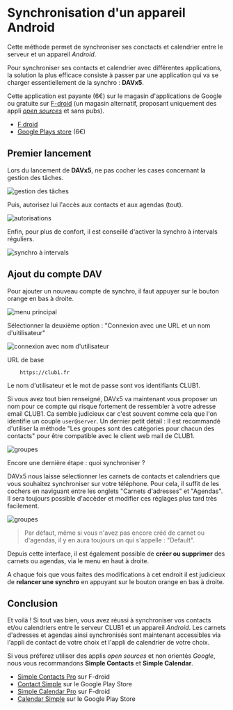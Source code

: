 Synchronisation d'un appareil Android
=====================================

Cette méthode permet de synchroniser ses conctacts et calendrier entre le serveur et un appareil *Android*.

Pour synchroniser ses contacts et calendrier avec différentes applications,
la solution la plus efficace consiste à passer par une application qui va se charger essentiellement de la synchro : __DAVx5__.

Cette application est payante (6€) sur le magasin d'applications de Google ou gratuite sur [F-droid](https://fr.wikipedia.org/wiki/F-Droid)
(un magasin alternatif, proposant uniquement des appli [*open sources*](https://fr.wikipedia.org/wiki/Open_source) et sans pubs).

- [F droid](https://f-droid.org/fr/packages/at.bitfire.davdroid/)
- [Google Plays store](https://play.google.com/store/apps/details?id=at.bitfire.davdroid&hl=fr&gl=FR) (6€)

Premier lancement
-----------------

Lors du lancement de __DAVx5__, ne pas cocher les cases concernant la gestion des tâches.

![gestion des tâches](/_static/tutos/webdav-android/screen_001.png)

Puis, autorisez lui l'accès aux contacts et aux agendas (tout).


![autorisations](/_static/tutos/webdav-android/screen_002.png)

Enfin, pour plus de confort, il est conseillé d'activer la synchro à intervals réguliers.

![synchro à intervals](/_static/tutos/webdav-android/screen_003.png)


Ajout du compte DAV
-------------------

Pour ajouter un nouveau compte de synchro, il faut appuyer sur le bouton orange en bas à droite.

![menu principal](/_static/tutos/webdav-android/screen_004.png)


Sélectionner la deuxième option : "Connexion avec une URL et un nom d'uitilisateur"

![connexion avec nom d'utilisateur](/_static/tutos/webdav-android/screen_005.png)

URL de base

        https://club1.fr

Le nom d'utilisateur et le mot de passe sont vos identifiants CLUB1.


Si vous avez tout bien renseigné, DAVx5 va maintenant vous proposer un nom pour ce compte qui risque fortement de ressembler à votre adresse email CLUB1.
Ca semble judicieux car c'est souvent comme cela que l'on identifie un couple `user@server`.
Un dernier petit détail :
Il est recommandé d'utiliser la méthode "Les groupes sont des catégories pour chacun des contacts" pour être compatible avec le client web mail de CLUB1.

![groupes](/_static/tutos/webdav-android/screen_006.png)

Encore une dernière étape : quoi synchroniser ?

DAVx5 nous laisse sélectionner les carnets de contacts et calendriers que vous souhaitez synchroniser sur votre téléphone.
Pour cela, il suffit de les cochers en naviguant entre les onglets "Carnets d'adresses" et "Agendas".
Il sera toujours possible d'accèder et modifier ces réglages  plus tard très facilement.


![groupes](/_static/tutos/webdav-android/screen_007.png)

> Par défaut, même si vous n'avez pas encore créé de carnet ou d'agendas, il y en aura toujours un qui s'appelle : "Default".

Depuis cette interface, il est également possible de __créer ou supprimer__ des carnets ou agendas, via le menu en haut à droite.

A chaque fois que vous faites des modifications à cet endroit il est judicieux de __relancer une synchro__ en appuyant sur le bouton orange en bas à droite.


Conclusion
----------

Et voilà ! Si tout vas bien, vous avez réussi à synchroniser vos contacts et/ou calendriers entre le serveur CLUB1 et un appareil *Android*.
Les carnets d'adresses et agendas ainsi synchronisés sont maintenant accessibles via l'appli de contact de votre choix et
l'appli de calendrier de votre choix.

Si vous préferez utiliser des applis *open sources* et non orientés *Google*, nous vous recommandons __Simple Contacts__ et __Simple Calendar__.

- [Simple Contacts Pro](https://f-droid.org/fr/packages/com.simplemobiletools.contacts.pro/) sur F-droid
- [Contact Simple](https://play.google.com/store/apps/details?id=com.simplemobiletools.contacts&hl=fr&gl=FR) sur le Google Play Store
- [Simple Calendar Pro](https://f-droid.org/fr/packages/com.simplemobiletools.calendar.pro/) sur F-droid
- [Calendar Simple](https://play.google.com/store/apps/details?id=com.simplemobiletools.calendar&hl=fr&gl=FR) sur le Google Play Store




